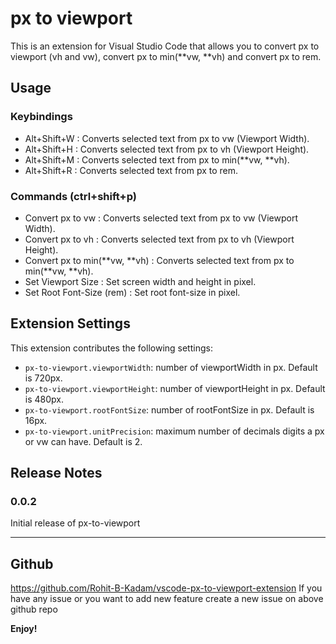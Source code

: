 # px to viewport

This is an extension for Visual Studio Code that allows you to convert px to viewport (vh and vw), convert px to min(**vw, **vh) and convert px to rem.

## Usage

### Keybindings

- Alt+Shift+W : Converts selected text from px to vw (Viewport Width).
- Alt+Shift+H : Converts selected text from px to vh (Viewport Height).
- Alt+Shift+M : Converts selected text from px to min(**vw, **vh).
- Alt+Shift+R : Converts selected text from px to rem.

### Commands (ctrl+shift+p)

- Convert px to vw : Converts selected text from px to vw (Viewport Width).
- Convert px to vh : Converts selected text from px to vh (Viewport Height).
- Convert px to min(**vw, **vh) : Converts selected text from px to min(**vw, **vh).
- Set Viewport Size : Set screen width and height in pixel.
- Set Root Font-Size (rem) : Set root font-size in pixel.

## Extension Settings

This extension contributes the following settings:

- `px-to-viewport.viewportWidth`: number of viewportWidth in px. Default is 720px.
- `px-to-viewport.viewportHeight`: number of viewportHeight in px. Default is 480px.
- `px-to-viewport.rootFontSize`: number of rootFontSize in px. Default is 16px.
- `px-to-viewport.unitPrecision`: maximum number of decimals digits a px or vw can have. Default is 2.

## Release Notes

### 0.0.2

Initial release of px-to-viewport

---

## Github

https://github.com/Rohit-B-Kadam/vscode-px-to-viewport-extension
If you have any issue or you want to add new feature create a new issue on above github repo

**Enjoy!**
